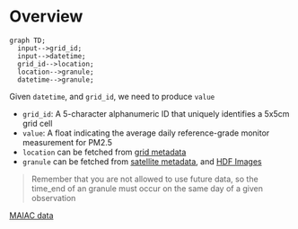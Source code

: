 # Overview

```mermaid
graph TD;
  input-->grid_id;
  input-->datetime;
  grid_id-->location;
  location-->granule;
  datetime-->granule;
```

Given `datetime`, and `grid_id`, we need to produce `value`

- `grid_id`: A 5-character alphanumeric ID that uniquely identifies a 5x5cm grid
  cell
- `value`: A float indicating the average daily reference-grade monitor
  measurement for PM2.5
- `location` can be fetched from [grid metadata](GridMetadata.ipynb)
- `granule` can be fetched from [satellite metadata](SatelliteMetadata.ipynb),
  and [HDF Images](HdfImage.ipynb)

> Remember that you are not allowed to use future data, so the time_end of an
> granule must occur on the same day of a given observation



[MAIAC data](https://lpdaac.usgs.gov/products/mcd19a2v006/)


